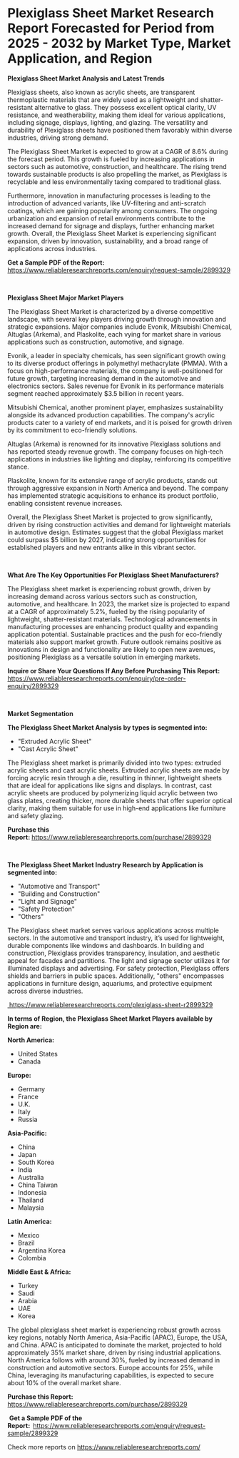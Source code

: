 <p><h1>Plexiglass Sheet Market Research Report Forecasted for Period from 2025 -  2032 by Market Type, Market Application, and Region</h1></p><p><strong>Plexiglass Sheet Market Analysis and Latest Trends</strong></p>
<p><p>Plexiglass sheets, also known as acrylic sheets, are transparent thermoplastic materials that are widely used as a lightweight and shatter-resistant alternative to glass. They possess excellent optical clarity, UV resistance, and weatherability, making them ideal for various applications, including signage, displays, lighting, and glazing. The versatility and durability of Plexiglass sheets have positioned them favorably within diverse industries, driving strong demand.</p><p>The Plexiglass Sheet Market is expected to grow at a CAGR of 8.6% during the forecast period. This growth is fueled by increasing applications in sectors such as automotive, construction, and healthcare. The rising trend towards sustainable products is also propelling the market, as Plexiglass is recyclable and less environmentally taxing compared to traditional glass. </p><p>Furthermore, innovation in manufacturing processes is leading to the introduction of advanced variants, like UV-filtering and anti-scratch coatings, which are gaining popularity among consumers. The ongoing urbanization and expansion of retail environments contribute to the increased demand for signage and displays, further enhancing market growth. Overall, the Plexiglass Sheet Market is experiencing significant expansion, driven by innovation, sustainability, and a broad range of applications across industries.</p></p>
<p><strong>Get a Sample PDF of the Report:&nbsp;</strong> <a href="https://www.reliableresearchreports.com/enquiry/request-sample/2899329?utm_campaign=2275&utm_medium=2&utm_source=Github&utm_content=ia&utm_term=15032025&utm_id=plexiglass-sheet">https://www.reliableresearchreports.com/enquiry/request-sample/2899329</a></p>
<p>&nbsp;</p>
<p><strong>Plexiglass Sheet Major Market Players</strong></p>
<p><p>The Plexiglass Sheet Market is characterized by a diverse competitive landscape, with several key players driving growth through innovation and strategic expansions. Major companies include Evonik, Mitsubishi Chemical, Altuglas (Arkema), and Plaskolite, each vying for market share in various applications such as construction, automotive, and signage.</p><p>Evonik, a leader in specialty chemicals, has seen significant growth owing to its diverse product offerings in polymethyl methacrylate (PMMA). With a focus on high-performance materials, the company is well-positioned for future growth, targeting increasing demand in the automotive and electronics sectors. Sales revenue for Evonik in its performance materials segment reached approximately $3.5 billion in recent years.</p><p>Mitsubishi Chemical, another prominent player, emphasizes sustainability alongside its advanced production capabilities. The company's acrylic products cater to a variety of end markets, and it is poised for growth driven by its commitment to eco-friendly solutions. </p><p>Altuglas (Arkema) is renowned for its innovative Plexiglass solutions and has reported steady revenue growth. The company focuses on high-tech applications in industries like lighting and display, reinforcing its competitive stance. </p><p>Plaskolite, known for its extensive range of acrylic products, stands out through aggressive expansion in North America and beyond. The company has implemented strategic acquisitions to enhance its product portfolio, enabling consistent revenue increases.</p><p>Overall, the Plexiglass Sheet Market is projected to grow significantly, driven by rising construction activities and demand for lightweight materials in automotive design. Estimates suggest that the global Plexiglass market could surpass $5 billion by 2027, indicating strong opportunities for established players and new entrants alike in this vibrant sector.</p></p>
<p>&nbsp;</p>
<p><strong>What Are The Key Opportunities For Plexiglass Sheet Manufacturers?</strong></p>
<p><p>The Plexiglass sheet market is experiencing robust growth, driven by increasing demand across various sectors such as construction, automotive, and healthcare. In 2023, the market size is projected to expand at a CAGR of approximately 5.2%, fueled by the rising popularity of lightweight, shatter-resistant materials. Technological advancements in manufacturing processes are enhancing product quality and expanding application potential. Sustainable practices and the push for eco-friendly materials also support market growth. Future outlook remains positive as innovations in design and functionality are likely to open new avenues, positioning Plexiglass as a versatile solution in emerging markets.</p></p>
<p><strong>Inquire or Share Your Questions If Any Before Purchasing This Report:</strong> <a href="https://www.reliableresearchreports.com/enquiry/pre-order-enquiry/2899329?utm_campaign=2275&utm_medium=2&utm_source=Github&utm_content=ia&utm_term=15032025&utm_id=plexiglass-sheet">https://www.reliableresearchreports.com/enquiry/pre-order-enquiry/2899329</a></p>
<p>&nbsp;</p>
<p><strong>Market Segmentation</strong></p>
<p><strong>The Plexiglass Sheet Market Analysis by types is segmented into:</strong></p>
<p><ul><li>"Extruded Acrylic Sheet"</li><li>"Cast Acrylic Sheet"</li></ul></p>
<p><p>The Plexiglass sheet market is primarily divided into two types: extruded acrylic sheets and cast acrylic sheets. Extruded acrylic sheets are made by forcing acrylic resin through a die, resulting in thinner, lightweight sheets that are ideal for applications like signs and displays. In contrast, cast acrylic sheets are produced by polymerizing liquid acrylic between two glass plates, creating thicker, more durable sheets that offer superior optical clarity, making them suitable for use in high-end applications like furniture and safety glazing.</p></p>
<p><strong>Purchase this Report:&nbsp;</strong><a href="https://www.reliableresearchreports.com/purchase/2899329?utm_campaign=2275&utm_medium=2&utm_source=Github&utm_content=ia&utm_term=15032025&utm_id=plexiglass-sheet">https://www.reliableresearchreports.com/purchase/2899329</a></p>
<p>&nbsp;</p>
<p><strong>The Plexiglass Sheet Market Industry Research by Application is segmented into:</strong></p>
<p><ul><li>"Automotive and Transport"</li><li>"Building and Construction"</li><li>"Light and Signage"</li><li>"Safety Protection"</li><li>"Others"</li></ul></p>
<p><p>The Plexiglass sheet market serves various applications across multiple sectors. In the automotive and transport industry, it’s used for lightweight, durable components like windows and dashboards. In building and construction, Plexiglass provides transparency, insulation, and aesthetic appeal for facades and partitions. The light and signage sector utilizes it for illuminated displays and advertising. For safety protection, Plexiglass offers shields and barriers in public spaces. Additionally, "others" encompasses applications in furniture design, aquariums, and protective equipment across diverse industries.</p></p>
<p><a href="https://www.reliableresearchreports.com/plexiglass-sheet-r2899329?utm_campaign=2275&utm_medium=2&utm_source=Github&utm_content=ia&utm_term=15032025&utm_id=plexiglass-sheet">&nbsp;https://www.reliableresearchreports.com/plexiglass-sheet-r2899329</a></p>
<p><strong>In terms of Region, the Plexiglass Sheet Market Players available by Region are:</strong></p>
<p>
    <p> <strong> North America: </strong>
        <ul>
            <li>United States</li>
            <li>Canada</li>
        </ul>
        </p> 
    <p> <strong> Europe: </strong>
        <ul>
            <li>Germany</li>
            <li>France</li>
            <li>U.K.</li>
            <li>Italy</li>
            <li>Russia</li>
        </ul>
        </p> 
    <p> <strong> Asia-Pacific: </strong>
        <ul>
            <li>China</li>
            <li>Japan</li>
            <li>South Korea</li>
            <li>India</li>
            <li>Australia</li>
            <li>China Taiwan</li>
            <li>Indonesia</li>
            <li>Thailand</li>
            <li>Malaysia</li>
        </ul>
        </p> 
    <p> <strong> Latin America: </strong>
        <ul>
            <li>Mexico</li>
            <li>Brazil</li>
            <li>Argentina Korea</li>
            <li>Colombia</li>
        </ul>
        </p> 
    <p> <strong> Middle East & Africa: </strong>
        <ul>
            <li>Turkey</li>
            <li>Saudi</li>
            <li>Arabia</li>
            <li>UAE</li>
            <li>Korea</li>
        </ul>
    </p>
    </p>
<p><p>The global plexiglass sheet market is experiencing robust growth across key regions, notably North America, Asia-Pacific (APAC), Europe, the USA, and China. APAC is anticipated to dominate the market, projected to hold approximately 35% market share, driven by rising industrial applications. North America follows with around 30%, fueled by increased demand in construction and automotive sectors. Europe accounts for 25%, while China, leveraging its manufacturing capabilities, is expected to secure about 10% of the overall market share.</p></p>
<p><strong>Purchase this Report: </strong><a href="https://www.reliableresearchreports.com/purchase/2899329?utm_campaign=2275&utm_medium=2&utm_source=Github&utm_content=ia&utm_term=15032025&utm_id=plexiglass-sheet">https://www.reliableresearchreports.com/purchase/2899329</a></p>
<p>&nbsp;<strong>Get a Sample PDF of the Report:&nbsp;&nbsp;</strong><a href="https://www.reliableresearchreports.com/enquiry/request-sample/2899329?utm_campaign=2275&utm_medium=2&utm_source=Github&utm_content=ia&utm_term=15032025&utm_id=plexiglass-sheet">https://www.reliableresearchreports.com/enquiry/request-sample/2899329</a></p>
<p><strong></strong></p>
<p>Check more reports on <a href="https://www.reliableresearchreports.com/?utm_campaign=2275&utm_medium=2&utm_source=Github&utm_content=ia&utm_term=15032025&utm_id=plexiglass-sheet">https://www.reliableresearchreports.com/</a></p>